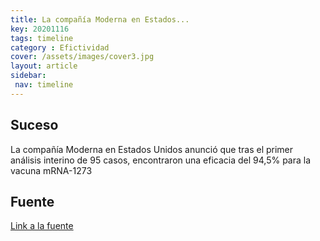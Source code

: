 ```yaml
---
title: La compañía Moderna en Estados...
key: 20201116
tags: timeline
category : Efictividad
cover: /assets/images/cover3.jpg
layout: article
sidebar:
 nav: timeline
---
```


## Suceso

La compañía Moderna en Estados Unidos anunció que tras el primer análisis interino de 95 casos, encontraron una eficacia del 94,5% para la vacuna mRNA-1273 

## Fuente
[Link a la fuente](https://edition.cnn.com/2020/11/16/health/moderna-vaccine-results-coronavirus/index.html)
